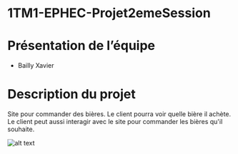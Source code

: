 # 1TM1-EPHEC-Projet2emeSession
# Présentation de l’équipe 
- Bailly Xavier
# Description du projet
Site pour commander des bières. 
Le client pourra voir quelle bière il achète.  
Le client peut aussi interagir avec le site pour commander les bières qu'il souhaite.


![alt text](https://github.com/xavier-bailly/1TM1-EPHEC-Projet2emeSession/edit/master/diag.png)
